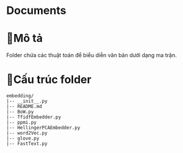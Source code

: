 
Documents
=
# 💭Mô tả
Folder chứa các thuật toán để biểu diễn văn bản dưới dạng ma trận.
# 📃Cấu trúc folder
```
embedding/
|-- __init__.py
|-- README.md
|-- BoW.py
|-- TfidfEmbedder.py
|-- ppmi.py
|-- HellingerPCAEmbedder.py
|-- word2Vec.py
|-- glove.py
|-- FastText.py
```

<!-- ## `HellingerPcaEmbedder.py`
Các methods chính:
- `fit`: cho Embedder học ma trận từ đồng xuất hiện
- `transform_word`: nhúng một từ
- `transform_docs`: nhúng tài liệu
- `find_best_n_components`: tìm giá trị thành phần chính giữ lại $i$% thông tin so với tài liệu gốc (mặc định là 95%)

## `TfidfEmbedder.py`
Các methods chính:
- `fit`: cho Embedder học ma trận từ đồng xuất hiện
- `transform_docs`: nhúng tài liệu
- `find_best_n_components`: tìm giá trị thành phần chính giữ lại $i$% thông tin so với tài liệu gốc (mặc định là 95%) -->

